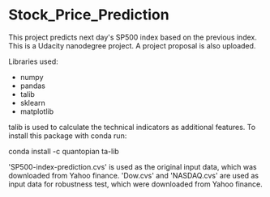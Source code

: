 # Stock_Price_Prediction

This project predicts next day's SP500 index based on the previous index.
This is a Udacity nanodegree project. A project proposal is also uploaded.

Libraries used:
- numpy
- pandas
- talib
- sklearn
- matplotlib

talib is used to calculate the technical indicators as additional features.
To install this package with conda run:

conda install -c quantopian ta-lib

'SP500-index-prediction.cvs' is used as the original input data, which was
downloaded from Yahoo finance.
'Dow.cvs' and 'NASDAQ.cvs' are used as input data for robustness test, which were
downloaded from Yahoo finance.
